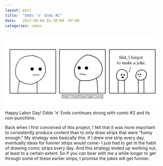 ```yaml
---
layout: post
title:  "Odds 'n' Ends #2"
date:   2017-09-04 01:30:00 -07:00
categories: comic
---
```

![Comic #2](/images/ONE0002.png)

Happy Labor Day! Odds 'n' Ends continues strong with comic #2 and its non-punchline.

Back when I first conceived of this project, I felt that it was more important to consistently produce content than to only draw strips that were "funny enough." My strategy was basically this: if I drew one strip every day, eventually ideas for funnier strips would come- I just had to get in the habit of drawing comic strips every day. And this strategy ended up working out, at least to a certain extent. So if you can bear with me a while longer to get through some of these earlier strips, I promise the jokes will get funnier.
